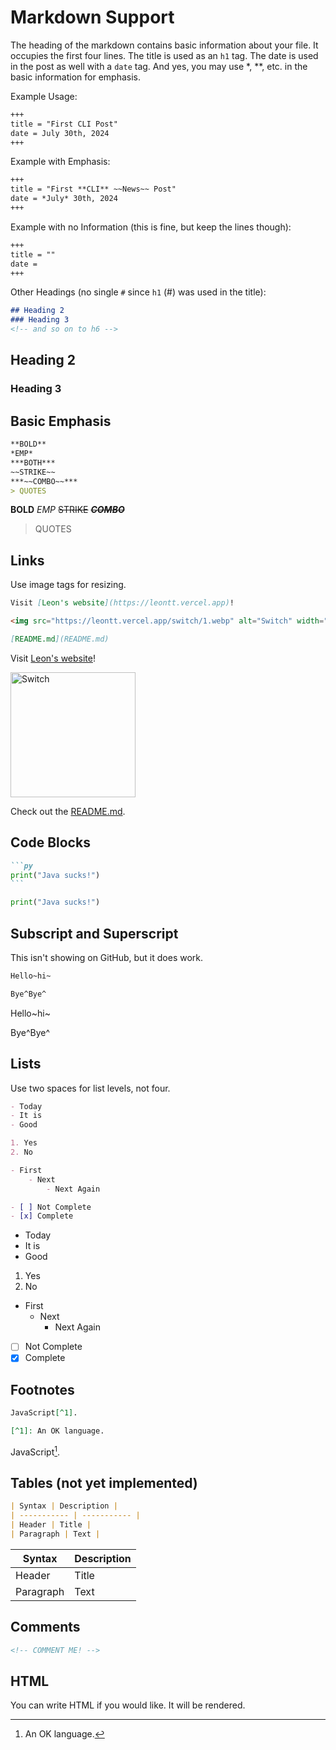 # Markdown Support

The heading of the markdown contains basic information about your file. It occupies the first four lines. The title is used as an ```h1``` tag. The date is used in the post as well with a ```date``` tag. And yes, you may use *, **, etc. in the basic information for emphasis.

Example Usage:

```txt
+++
title = "First CLI Post"
date = July 30th, 2024
+++
```

Example with Emphasis:

```txt
+++
title = "First **CLI** ~~News~~ Post"
date = *July* 30th, 2024
+++
```

Example with no Information (this is fine, but keep the lines though):

```txt
+++
title = ""
date = 
+++
```

Other Headings (no single ```#``` since ```h1``` (#) was used in the title):

```md
## Heading 2
### Heading 3
<!-- and so on to h6 -->
```

## Heading 2

### Heading 3

## Basic Emphasis

```md
**BOLD**
*EMP*
***BOTH***
~~STRIKE~~
***~~COMBO~~***
> QUOTES
```

**BOLD**
*EMP*
~~STRIKE~~
***~~COMBO~~***
> QUOTES

## Links

Use image tags for resizing.

```md
Visit [Leon's website](https://leontt.vercel.app)!

<img src="https://leontt.vercel.app/switch/1.webp" alt="Switch" width="200"/>

[README.md](README.md)
```

Visit [Leon's website](https://leontt.vercel.app)!

<img src="https://leontt.vercel.app/switch/1.webp" alt="Switch" width="200"/>

Check out the [README.md](README.md).

## Code Blocks

````md
```py
print("Java sucks!")
```
````

```py
print("Java sucks!")
```

## Subscript and Superscript

This isn't showing on GitHub, but it does work.

```md
Hello~hi~

Bye^Bye^
```

Hello~hi~

Bye^Bye^

## Lists

Use two spaces for list levels, not four.

```md
- Today
- It is
- Good

1. Yes
2. No

- First
    - Next
        - Next Again

- [ ] Not Complete
- [x] Complete
```

- Today
- It is
- Good

1. Yes
2. No

- First
  - Next
    - Next Again

- [ ] Not Complete
- [x] Complete

## Footnotes

```md
JavaScript[^1].

[^1]: An OK language.
```

JavaScript[^1].

[^1]: An OK language.

## Tables (not yet implemented)

```md
| Syntax | Description |
| ----------- | ----------- |
| Header | Title |
| Paragraph | Text |
```

| Syntax | Description |
| ----------- | ----------- |
| Header | Title |
| Paragraph | Text |

## Comments

```md
<!-- COMMENT ME! -->
```

## HTML

You can write HTML if you would like. It will be rendered.
